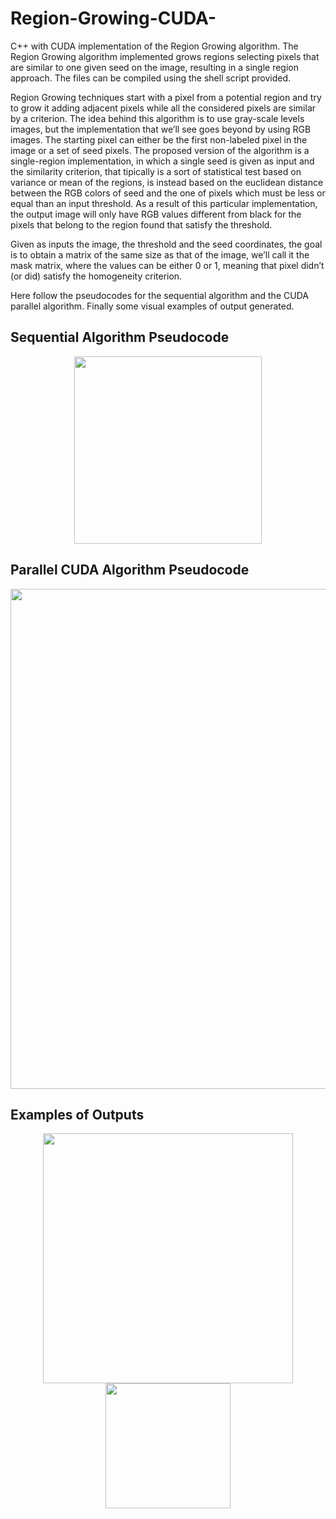 # Region-Growing-CUDA-
C++ with CUDA implementation of the Region Growing algorithm.
The Region Growing algorithm implemented grows regions selecting pixels that are similar to one given seed on the image, resulting in a single region approach.
The files can be compiled using the shell script provided.

Region Growing techniques start with a pixel from a potential region and try to grow it adding adjacent pixels while all the considered pixels are similar
by a criterion.
The idea behind this algorithm is to use gray-scale levels images, but the implementation that we’ll see goes beyond by using RGB images.
The starting pixel can either be the first non-labeled pixel in the image or a set of seed pixels.
The proposed version of the algorithm is a single-region implementation, in which a single seed is given as input and the similarity criterion, that tipically
is a sort of statistical test based on variance or mean of the regions, is instead based on the euclidean distance between the RGB colors of seed and the one
of pixels which must be less or equal than an input threshold.
As a result of this particular implementation, the output image will only have RGB values different from black for the pixels that belong to the region
found that satisfy the threshold.

Given as inputs the image, the threshold and the seed coordinates, the goal is to obtain a matrix of the same size as that of the image, we’ll call it
the mask matrix, where the values can be either 0 or 1, meaning that pixel didn’t (or did) satisfy the homogeneity criterion.

Here follow the pseudocodes for the sequential algorithm and the CUDA parallel algorithm. Finally some visual examples of output generated.

## Sequential Algorithm Pseudocode

<div align=center>
<img src="https://github.com/MicheleZito/Region-Growing-CUDA-/blob/main/images/alg_1.png" height="300" />
</div>

## Parallel CUDA Algorithm Pseudocode

<div align=center>
<img src="https://github.com/MicheleZito/Region-Growing-CUDA-/blob/main/images/alg_2_cuda.png" height="800" />
</div>

## Examples of Outputs

<div align=center>
<img src="https://github.com/MicheleZito/Region-Growing-CUDA-/blob/main/images/img_1.png" height="400" />
</div>
<div align=center>
<img src="https://github.com/MicheleZito/Region-Growing-CUDA-/blob/main/images/img_2.png" height="200" />
</div>
